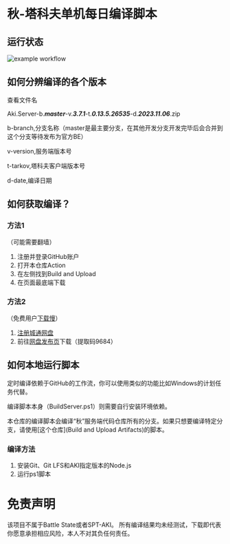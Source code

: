 # 秋-塔科夫单机每日编译脚本
## 运行状态

![example workflow](https://github.com/sovzzz/SPT-AKI-SERVER-CI/actions/workflows/build.yml/badge.svg)

## 如何分辨编译的各个版本

查看文件名

 Aki.Server-b.***master***-v.***3.7.1***-t.***0.13.5.26535***-d.***2023.11.06***.zip

b-branch,分支名称（master是最主要分支，在其他开发分支开发完毕后会合并到这个分支等待发布为官方BE）

v-version,服务端版本号

t-tarkov,塔科夫客户端版本号

d-date,编译日期

## 如何获取编译？

### 方法1

（可能需要翻墙）

1. 注册并登录GitHub账户
2. 打开本仓库Action
3. 在左侧找到Build and Upload
4. 在页面最底端下载

### 方法2

（免费用户[下载慢](https://www.ctfile.com/p/giftcard?uid=28273672&type=1&key=d09ee4)）

1. [注册城通网盘](https://www.ctfile.com/linker/28273672)
2. 前往[网盘发布页](https://url72.ctfile.com/d/28273672-58667611-79f16a)下载（提取码9684）

## 如何本地运行脚本

定时编译依赖于GitHub的工作流，你可以使用类似的功能比如Windows的计划任务代替。

编译脚本本身（BuildServer.ps1）则需要自行安装环境依赖。

本仓库的编译脚本会编译“秋”服务端代码仓库所有的分支。如果只想要编译特定分支，请使用[这个仓库](Build and Upload Artifacts)的脚本。

### 编译方法

1. 安装Git、Git LFS和AKI指定版本的Node.js
2. 运行ps1脚本
# 免责声明
该项目不属于Battle State或者SPT-AKI。
所有编译结果均未经测试，下载即代表你愿意承担相应风险，本人不对其负任何责任。
